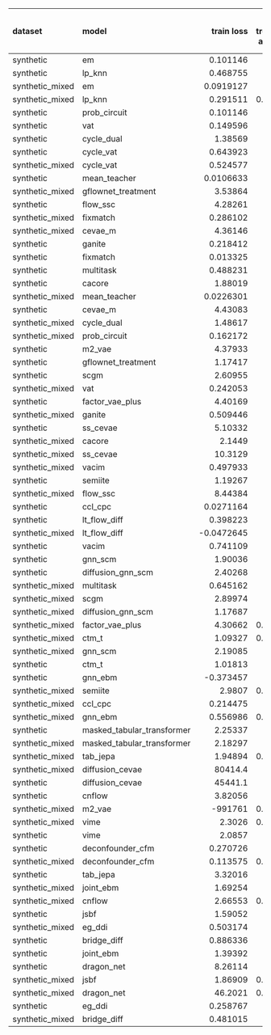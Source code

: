 | dataset         | model                      |      train loss |   train treatment accuracy |   train outcome rmse |   train outcome rmse labelled |   train outcome rmse unlabelled |         val loss |   val treatment accuracy |   val outcome rmse |   val outcome rmse labelled |   val outcome rmse unlabelled |
|:----------------|:---------------------------|----------------:|---------------------------:|---------------------:|------------------------------:|--------------------------------:|-----------------:|-------------------------:|-------------------:|----------------------------:|------------------------------:|
| synthetic       | em                         |       0.101146  |                   0        |            0         |                     0         |                        0        |       0.112136   |                 0        |           0        |                    0        |                      0        |
| synthetic       | lp_knn                     |       0.468755  |                   0.78     |            0         |                     0         |                        0        |       3.39246    |                 0.46     |           0        |                    0        |                      0        |
| synthetic_mixed | em                         |       0.0919127 |                   0        |            0         |                     0         |                        0        |       0.104631   |                 0        |           0        |                    0        |                      0        |
| synthetic_mixed | lp_knn                     |       0.291511  |                   0.863636 |            0         |                     0         |                        0        |     nan          |                 0.56     |           0        |                    0        |                      0        |
| synthetic       | prob_circuit               |       0.101146  |                   1        |            0.0881254 |                     0.0881254 |                        0        |       0.112136   |                 1        |           0.11587  |                    0.11587  |                      0        |
| synthetic       | vat                        |       0.149596  |                   1        |            0.104589  |                     0.104589  |                        0        |       0.188588   |                 0.98     |           0.14706  |                    0.14706  |                      0        |
| synthetic       | cycle_dual                 |       1.38569   |                   1        |            0.101173  |                     0.101173  |                        0        |       2.0632     |                 1        |           0.148761 |                    0.148761 |                      0        |
| synthetic       | cycle_vat                  |       0.643923  |                   1        |            0.082754  |                     0.082754  |                        0        |       0.785831   |                 1        |           0.153409 |                    0.153409 |                      0        |
| synthetic_mixed | cycle_vat                  |       0.524577  |                   1        |            0.165745  |                     0.120762  |                        0.197127 |       0.768306   |                 0.971429 |           0.154951 |                    0.136727 |                      0.161451 |
| synthetic       | mean_teacher               |       0.0106633 |                   1        |            0.0933534 |                     0.0933534 |                        0        |       0.0289956  |                 1        |           0.16221  |                    0.16221  |                      0        |
| synthetic_mixed | gflownet_treatment         |       3.53864   |                   1        |            0.132812  |                     0.134246  |                        0.131182 |      11.8933     |                 1        |           0.189274 |                    0.183105 |                      0.185685 |
| synthetic       | flow_ssc                   |       4.28261   |                   1        |            0.198748  |                     0.198748  |                        0        |       4.94462    |                 1        |           0.202083 |                    0.202083 |                      0        |
| synthetic_mixed | fixmatch                   |       0.286102  |                   1        |            0.127883  |                     0.075639  |                        0.146759 |       0.287975   |                 1        |           0.208236 |                    0.188067 |                      0.207979 |
| synthetic_mixed | cevae_m                    |       4.36146   |                   1        |            0.243076  |                     0.230698  |                        0.245021 |       4.7388     |                 1        |           0.223488 |                    0.237215 |                      0.215754 |
| synthetic       | ganite                     |       0.218412  |                   1        |            0.18681   |                     0.18681   |                        0        |       0.239709   |                 1        |           0.225418 |                    0.225418 |                      0        |
| synthetic       | fixmatch                   |       0.013325  |                   1        |            0.11313   |                     0.11313   |                        0        |       0.0529427  |                 1        |           0.226037 |                    0.226037 |                      0        |
| synthetic       | multitask                  |       0.488231  |                   1        |            0.169635  |                     0.169635  |                        0        |       0.672144   |                 1        |           0.232321 |                    0.232321 |                      0        |
| synthetic       | cacore                     |       1.88019   |                   1        |            0.147807  |                     0.147807  |                        0        |       1.87347    |                 1        |           0.241513 |                    0.241513 |                      0        |
| synthetic_mixed | mean_teacher               |       0.0226301 |                   1        |            0.179168  |                     0.141585  |                        0.198678 |       0.0769909  |                 1        |           0.247852 |                    0.206849 |                      0.250589 |
| synthetic       | cevae_m                    |       4.43083   |                   0.24     |            0.234533  |                     0.234533  |                        0        |       4.641      |                 0.28     |           0.262466 |                    0.262466 |                      0        |
| synthetic_mixed | cycle_dual                 |       1.48617   |                   1        |            0.205609  |                     0.0804966 |                        0.236417 |       2.09477    |                 1        |           0.275042 |                    0.220988 |                      0.28419  |
| synthetic_mixed | prob_circuit               |       0.162172  |                   1        |            0.0960416 |                     0.0834167 |                        0.104901 |       0.20415    |                 0.96     |           0.277821 |                    0.138124 |                      0.367819 |
| synthetic       | m2_vae                     |       4.37933   |                   1        |            0.244193  |                     0.244193  |                        0        |       4.76155    |                 1        |           0.306392 |                    0.306392 |                      0        |
| synthetic       | gflownet_treatment         |       1.17417   |                   0.4      |            0.277288  |                     0.277288  |                        0        |       1.99773    |                 0.44     |           0.313264 |                    0.313264 |                      0        |
| synthetic       | scgm                       |       2.60955   |                   0.5      |            0.403596  |                     0.403596  |                        0        |       3.63431    |                 0.52     |           0.385754 |                    0.385754 |                      0        |
| synthetic_mixed | vat                        |       0.242053  |                   1        |            0.429217  |                     0.264907  |                        0.500602 |       0.30565    |                 0.871429 |           0.396685 |                    0.219235 |                      0.526223 |
| synthetic       | factor_vae_plus            |       4.40169   |                   0.66     |            0.429692  |                     0.429692  |                        0        |       4.74092    |                 0.68     |           0.400067 |                    0.400067 |                      0        |
| synthetic_mixed | ganite                     |       0.509446  |                   1        |            0.354654  |                     0.308195  |                        0.372164 |       0.601204   |                 1        |           0.421643 |                    0.445487 |                      0.38273  |
| synthetic       | ss_cevae                   |       5.10332   |                   1        |            0.400741  |                     0.400741  |                        0        |       5.29356    |                 1        |           0.455276 |                    0.455276 |                      0        |
| synthetic_mixed | cacore                     |       2.1449    |                   1        |            0.41063   |                     0.247349  |                        0.503526 |       2.35351    |                 0.971429 |           0.514106 |                    0.442779 |                      0.593154 |
| synthetic_mixed | ss_cevae                   |      10.3129    |                   1        |            0.501791  |                     0.501184  |                        0.483469 |      10.8771     |                 1        |           0.515974 |                    0.555485 |                      0.487501 |
| synthetic_mixed | vacim                      |       0.497933  |                   1        |            0.512459  |                     0.566283  |                        0.463439 |       0.510879   |                 1        |           0.528181 |                    0.549729 |                      0.516671 |
| synthetic       | semiite                    |       1.19267   |                   0.98     |            0.294513  |                     0.294513  |                        0        |       2.04342    |                 0.92     |           0.531139 |                    0.531139 |                      0        |
| synthetic_mixed | flow_ssc                   |       8.44384   |                   1        |            0.423351  |                     0.324394  |                        0.484179 |       9.94638    |                 0.764286 |           0.616309 |                    0.417778 |                      0.777634 |
| synthetic       | ccl_cpc                    |       0.0271164 |                   0.98     |            0.484921  |                     0.484921  |                        0        |       0.230634   |                 1        |           0.708989 |                    0.708989 |                      0        |
| synthetic       | lt_flow_diff               |       0.398223  |                   1        |            0.68929   |                     0.68929   |                        0        |       2.55976    |                 1        |           0.749798 |                    0.749798 |                      0        |
| synthetic_mixed | lt_flow_diff               |      -0.0472645 |                   1        |            0.792132  |                     0.561831  |                        0.858186 |       0.346149   |                 1        |           0.775184 |                    0.894929 |                      0.61005  |
| synthetic       | vacim                      |       0.741109  |                   0.32     |            0.755801  |                     0.755801  |                        0        |       0.91202    |                 0.3      |           0.798835 |                    0.798835 |                      0        |
| synthetic       | gnn_scm                    |       1.90036   |                   0.7      |            0.735035  |                     0.735035  |                        0        |       2.21429    |                 0.4      |           0.807512 |                    0.807512 |                      0        |
| synthetic       | diffusion_gnn_scm          |       2.40268   |                   0.66     |            0.649363  |                     0.649363  |                        0        |       3.37311    |                 0.36     |           0.835279 |                    0.835279 |                      0        |
| synthetic_mixed | multitask                  |       0.645162  |                   1        |            0.595991  |                     0.434183  |                        0.681949 |       1.26761    |                 1        |           0.836314 |                    0.785303 |                      0.82499  |
| synthetic_mixed | scgm                       |       2.89974   |                   0.81     |            0.932677  |                     0.770619  |                        1.03089  |       3.6263     |                 0.642857 |           0.927411 |                    0.797173 |                      1.05272  |
| synthetic_mixed | diffusion_gnn_scm          |       1.17687   |                   0.62     |            0.864528  |                     0.428909  |                        1.08693  |       2.0309     |                 0.647619 |           0.994039 |                    0.606198 |                      1.28834  |
| synthetic_mixed | factor_vae_plus            |       4.30662   |                   0.826667 |            1.03855   |                     0.434093  |                        1.34917  |       5.21111    |                 0.514286 |           1.01908  |                    0.496541 |                      1.27712  |
| synthetic_mixed | ctm_t                      |       1.09327   |                   0.864286 |            0.958641  |                     0.965088  |                        1.00702  |       1.34119    |                 0.62381  |           1.06813  |                    1.06136  |                      1.05805  |
| synthetic_mixed | gnn_scm                    |       2.19085   |                   0.86     |            0.920862  |                     0.813936  |                        0.985414 |       3.16529    |                 0.62381  |           1.0876   |                    0.905632 |                      1.23733  |
| synthetic       | ctm_t                      |       1.01813   |                   0.72     |            0.967928  |                     0.967928  |                        0        |       1.09482    |                 0.64     |           1.11153  |                    1.11153  |                      0        |
| synthetic       | gnn_ebm                    |      -0.373457  |                   1        |            1.16019   |                     1.16019   |                        0        |      -0.00198366 |                 1        |           1.3061   |                    1.3061   |                      0        |
| synthetic_mixed | semiite                    |       2.9807    |                   0.876667 |            1.12052   |                     0.912691  |                        1.25986  |       6.60093    |                 0.680952 |           1.42395  |                    1.32452  |                      1.4735   |
| synthetic_mixed | ccl_cpc                    |       0.214475  |                   1        |            1.1645    |                     0.938983  |                        1.39735  |       0.511858   |                 0.971429 |           1.48073  |                    1.29193  |                      1.5557   |
| synthetic_mixed | gnn_ebm                    |       0.556986  |                   0.931429 |            1.34301   |                     1.38229   |                        1.20991  |       0.911237   |                 0.764286 |           1.56649  |                    1.53633  |                      1.5671   |
| synthetic       | masked_tabular_transformer |       2.25337   |                   0.52     |            1.38884   |                     1.38884   |                        0        |       3.72932    |                 0.56     |           1.63913  |                    1.63913  |                      0        |
| synthetic_mixed | masked_tabular_transformer |       2.18297   |                   0.53     |            1.40312   |                     1.44412   |                        1.35731  |       3.88856    |                 0.597619 |           1.65446  |                    1.70589  |                      1.58323  |
| synthetic_mixed | tab_jepa                   |       1.94894   |                   0.585714 |            1.47389   |                     1.29662   |                        1.29416  |       3.35198    |                 0.597619 |           1.71625  |                    1.7756   |                      1.63987  |
| synthetic_mixed | diffusion_cevae            |   80414.4       |                   0.74     |            1.47754   |                     1.53232   |                        1.5272   |   86343.8        |                 0.630952 |           1.73601  |                    1.77508  |                      1.67172  |
| synthetic       | diffusion_cevae            |   45441.1       |                   0.62     |            1.54794   |                     1.54794   |                        0        |   84648.2        |                 0.56     |           1.76704  |                    1.76704  |                      0        |
| synthetic       | cnflow                     |       3.82056   |                   0.52     |            1.66404   |                     1.66404   |                        0        |       4.53433    |                 0.56     |           1.86103  |                    1.86103  |                      0        |
| synthetic_mixed | m2_vae                     | -991761         |                   0.523333 |            1.64551   |                     1.66773   |                        1.59901  | -686262          |                 0.402381 |           1.88295  |                    1.88078  |                      1.85312  |
| synthetic_mixed | vime                       |       2.3026    |                   0.438095 |            1.68691   |                     1.75591   |                        1.56825  |       3.05447    |                 0.597619 |           1.88593  |                    1.93828  |                      1.80823  |
| synthetic       | vime                       |       2.0857    |                   0.52     |            1.703     |                     1.703     |                        0        |       2.75569    |                 0.56     |           1.88593  |                    1.88593  |                      0        |
| synthetic       | deconfounder_cfm           |       0.270726  |                   0.52     |            1.7269    |                     1.7269    |                        0        |       0.259195   |                 0.56     |           1.91494  |                    1.91494  |                      0        |
| synthetic_mixed | deconfounder_cfm           |       0.113575  |                   0.523333 |            1.78363   |                     1.7145    |                        1.74808  |       0.133448   |                 0.597619 |           1.96812  |                    2.00556  |                      1.90618  |
| synthetic       | tab_jepa                   |       3.32016   |                   0.52     |            1.79664   |                     1.79664   |                        0        |       4.00939    |                 0.56     |           1.97215  |                    1.97215  |                      0        |
| synthetic_mixed | joint_ebm                  |       1.69254   |                   1        |            1.643     |                     1.36565   |                        1.75975  |       1.85257    |                 1        |           1.97794  |                    1.93476  |                      2.07542  |
| synthetic_mixed | cnflow                     |       2.66553   |                   0.236667 |            1.95855   |                     1.95588   |                        1.91087  |       3.20236    |                 0.369048 |           2.14358  |                    2.10989  |                      2.11965  |
| synthetic       | jsbf                       |       1.59052   |                   0.52     |            1.96356   |                     1.96356   |                        0        |       1.39254    |                 0.56     |           2.28697  |                    2.28697  |                      0        |
| synthetic_mixed | eg_ddi                     |       0.503174  |                   0.88     |            2.29883   |                     2.41795   |                        2.20516  |       0.704886   |                 0.742857 |           2.6159   |                    2.8955   |                      2.14345  |
| synthetic       | bridge_diff                |       0.886336  |                   1        |            2.66151   |                     2.66151   |                        0        |       0.935487   |                 1        |           2.79212  |                    2.79212  |                      0        |
| synthetic       | joint_ebm                  |       1.39392   |                   1        |            2.86984   |                     2.86984   |                        0        |       1.48784    |                 1        |           2.92052  |                    2.92052  |                      0        |
| synthetic       | dragon_net                 |       8.26114   |                   0.8      |            2.23955   |                     2.23955   |                        0        |      13.0247     |                 0.6      |           3.00228  |                    3.00228  |                      0        |
| synthetic_mixed | jsbf                       |       1.86909   |                   0.484286 |            2.70844   |                     2.64033   |                        2.86906  |       1.93969    |                 0.597619 |           3.0908   |                    3.07617  |                      3.07447  |
| synthetic_mixed | dragon_net                 |      46.2021    |                   0.513333 |            4.17989   |                     5.17335   |                        3.01935  |      85.3144     |                 0.597619 |           5.28008  |                    6.80169  |                      3.21601  |
| synthetic       | eg_ddi                     |       0.258767  |                   1        |            7.70389   |                     7.70389   |                        0        |       0.224312   |                 1        |           7.37307  |                    7.37307  |                      0        |
| synthetic_mixed | bridge_diff                |       0.481015  |                   1        |            4.74833   |                     4.84853   |                        3.66942  |       0.809904   |                 1        |          66.7569   |                    4.12329  |                     85.209    |